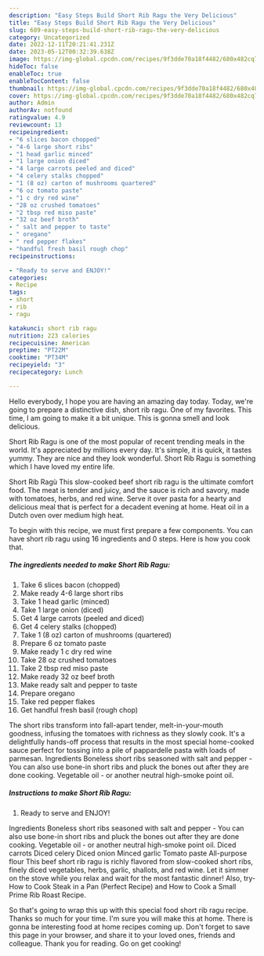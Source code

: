 ```yaml
---
description: "Easy Steps Build Short Rib Ragu the Very Delicious"
title: "Easy Steps Build Short Rib Ragu the Very Delicious"
slug: 689-easy-steps-build-short-rib-ragu-the-very-delicious
category: Uncategorized
date: 2022-12-11T20:21:41.231Z
date: 2023-05-12T00:32:39.638Z
image: https://img-global.cpcdn.com/recipes/9f3dde70a18f4482/680x482cq70/short-rib-ragu-recipe-main-photo.jpg
hideToc: false
enableToc: true
enableTocContent: false
thumbnail: https://img-global.cpcdn.com/recipes/9f3dde70a18f4482/680x482cq70/short-rib-ragu-recipe-main-photo.jpg
cover: https://img-global.cpcdn.com/recipes/9f3dde70a18f4482/680x482cq70/short-rib-ragu-recipe-main-photo.jpg
author: Admin
authorAv: notfound
ratingvalue: 4.9
reviewcount: 13
recipeingredient:
- "6 slices bacon chopped"
- "4-6 large short ribs"
- "1 head garlic minced"
- "1 large onion diced"
- "4 large carrots peeled and diced"
- "4 celery stalks chopped"
- "1 (8 oz) carton of mushrooms quartered"
- "6 oz tomato paste"
- "1 c dry red wine"
- "28 oz crushed tomatoes"
- "2 tbsp red miso paste"
- "32 oz beef broth"
- " salt and pepper to taste"
- " oregano"
- " red pepper flakes"
- "handful fresh basil rough chop"
recipeinstructions:

- "Ready to serve and ENJOY!"
categories:
- Recipe
tags:
- short
- rib
- ragu

katakunci: short rib ragu 
nutrition: 223 calories
recipecuisine: American
preptime: "PT22M"
cooktime: "PT34M"
recipeyield: "3"
recipecategory: Lunch

---
```



Hello everybody, I hope you are having an amazing day today. Today, we're going to prepare a distinctive dish, short rib ragu. One of my favorites. This time, I am going to make it a bit unique. This is gonna smell and look delicious.

Short Rib Ragu is one of the most popular of recent trending meals in the world. It's appreciated by millions every day. It's simple, it is quick, it tastes yummy. They are nice and they look wonderful. Short Rib Ragu is something which I have loved my entire life.

Short Rib Ragù This slow-cooked beef short rib ragu is the ultimate comfort food. The meat is tender and juicy, and the sauce is rich and savory, made with tomatoes, herbs, and red wine. Serve it over pasta for a hearty and delicious meal that is perfect for a decadent evening at home. Heat oil in a Dutch oven over medium high heat.


To begin with this recipe, we must first prepare a few components. You can have short rib ragu using 16 ingredients and 0 steps. Here is how you cook that.

<!--inarticleads1-->

##### The ingredients needed to make Short Rib Ragu:

1. Take 6 slices bacon (chopped)
1. Make ready 4-6 large short ribs
1. Take 1 head garlic (minced)
1. Take 1 large onion (diced)
1. Get 4 large carrots (peeled and diced)
1. Get 4 celery stalks (chopped)
1. Take 1 (8 oz) carton of mushrooms (quartered)
1. Prepare 6 oz tomato paste
1. Make ready 1 c dry red wine
1. Take 28 oz crushed tomatoes
1. Take 2 tbsp red miso paste
1. Make ready 32 oz beef broth
1. Make ready  salt and pepper to taste
1. Prepare  oregano
1. Take  red pepper flakes
1. Get handful fresh basil (rough chop)


The short ribs transform into fall-apart tender, melt-in-your-mouth goodness, infusing the tomatoes with richness as they slowly cook. It&#39;s a delightfully hands-off process that results in the most special home-cooked sauce perfect for tossing into a pile of pappardelle pasta with loads of parmesan. Ingredients Boneless short ribs seasoned with salt and pepper - You can also use bone-in short ribs and pluck the bones out after they are done cooking. Vegetable oil - or another neutral high-smoke point oil. 

<!--inarticleads2-->

##### Instructions to make Short Rib Ragu:


1. Ready to serve and ENJOY!

Ingredients Boneless short ribs seasoned with salt and pepper - You can also use bone-in short ribs and pluck the bones out after they are done cooking. Vegetable oil - or another neutral high-smoke point oil. Diced carrots Diced celery Diced onion Minced garlic Tomato paste All-purpose flour This beef short rib ragu is richly flavored from slow-cooked short ribs, finely diced vegetables, herbs, garlic, shallots, and red wine. Let it simmer on the stove while you relax and wait for the most fantastic dinner! Also, try- How to Cook Steak in a Pan (Perfect Recipe) and How to Cook a Small Prime Rib Roast Recipe. 

So that's going to wrap this up with this special food short rib ragu recipe. Thanks so much for your time. I'm sure you will make this at home. There is gonna be interesting food at home recipes coming up. Don't forget to save this page in your browser, and share it to your loved ones, friends and colleague. Thank you for reading. Go on get cooking!
